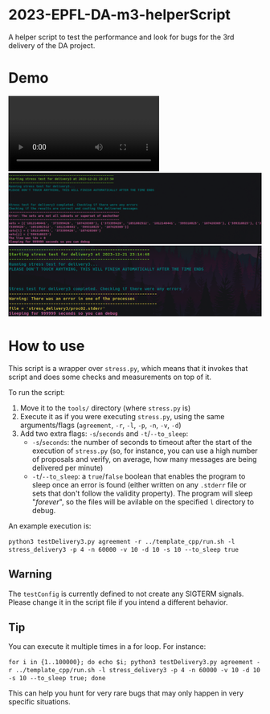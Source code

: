# 2023-EPFL-DA-m3-helperScript
A helper script to test the performance and look for bugs for the 3rd delivery of the DA project.

# Demo

![Video demo](readmeMedia/videoDemo.mp4)
![Not Comparable demo](readmeMedia/notComparable.png)
![Standard Error demo](readmeMedia/stderr.png)

# How to use

This script is a wrapper over `stress.py`, which means that it invokes that script and does some checks and measurements on top of it.  

To run the script:  
1. Move it to the `tools/` directory (where `stress.py` is)
2. Execute it as if you were executing `stress.py`, using the same arguments/flags (`agreement`, `-r`, `-l`, `-p`, `-n`, `-v`, `-d`)
3. Add two extra flags: `-s`/`seconds` and `-t`/`--to_sleep`:
    - `-s`/`seconds`: the number of seconds to timeout after the start of the execution of `stress.py` (so, for instance, you can use a high number of proposals and verify, on average, how many messages are being delivered per minute)
    - `-t`/`--to_sleep`: a `true`/`false` boolean that enables the program to sleep once an error is found (either written on any `.stderr` file or sets that don't follow the validity property). The program will sleep "_forever_", so the files will be avilable on the specified `l` directory to debug.


An example execution is:
```shell
python3 testDelivery3.py agreement -r ../template_cpp/run.sh -l stress_delivery3 -p 4 -n 60000 -v 10 -d 10 -s 10 --to_sleep true
```

## Warning
The `testConfig` is currently defined to not create any SIGTERM signals.  
Please change it in the script file if you intend a different behavior.

## Tip

You can execute it multiple times in a for loop. For instance:
```shell
for i in {1..100000}; do echo $i; python3 testDelivery3.py agreement -r ../template_cpp/run.sh -l stress_delivery3 -p 4 -n 60000 -v 10 -d 10 -s 10 --to_sleep true; done
```
This can help you hunt for very rare bugs that may only happen in very specific situations.